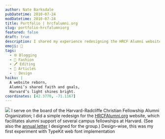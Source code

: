 ```yaml
---
author: Nate Barksdale
pubDatetime: 2010-07-24
modDatetime: 2010-07-24
title: Portfolio | hrcfalumni.org
slug: portfolio-hrcfalumniorg
featured: false
draft: true
description: I shared my experience redesigning the HRCF Alumni website to support Harvard campus fellowships.
emoji: 🎨
tags:
  - 🌐 Blogging
  - 👔 Fashion
  - 🖊️ Editing
  - 📖 Articles
  - 💡 Design
haiku: |
  A website reborn,  
  Alumni’s shared faith and goals,  
  Harvard’s light shines bright.
coordinates: [42.3770, -71.1167]
---
```


![](https://www.natebarksdale.com/wp-content/uploads/portfolio/clip_hrcfalumni.jpg) I serve on the board of the Harvard-Radcliffe Christian Fellowship Alumni Organization; I did a simple redesign for the [HRCFAlumni.org](http://web.archive.org/web/20170610041943/http://hrcfalumni.org/) website, which facilitates alumni support of several campus fellowships at Harvard. (See also the [annual letter](https://www.natebarksdale.com/n/276) I designed for the group.) Design-wise, this was my first experiment with TypeKit web font implementation
